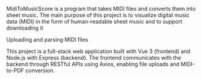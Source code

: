 MidiToMusicScore is a program that takes MIDI files and converts them into sheet music.
The main purpose of this project is to visualize digital music data (MIDI) in the form of human-readable sheet music and to support downloading it

Uploading and parsing MIDI files

This project is a full-stack web application built with Vue 3 (frontend) and Node.js with Express (backend). 
The frontend communicates with the backend through RESTful APIs using Axios, enabling file uploads and MIDI-to-PDF conversion.
